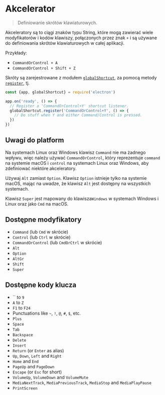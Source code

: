 # Akcelerator

> Definiowanie skrótów klawiaturowych.

Akceleratory są to ciągi znaków typu String, które mogą zawierać wiele modyfikatorów i kodów klawiszy, połączonych przez znak `+` i są używane do definiowania skrótów klawiaturowych w całej aplikacji.

Przykłady:

* `CommandOrControl + A`
* `CommandOrControl + Shift + Z`

Skróty są zarejestrowane z modułem [`globalShortcut`](global-shortcut.md), za pomocą metody [`register`](global-shortcut.md#globalshortcutregisteraccelerator-callback), tj.

```javascript
const {app, globalShortcut} = require('electron')

app.on('ready', () => {
  // Register a 'CommandOrControl+Y' shortcut listener.
  globalShortcut.register('CommandOrControl+Y', () => {
    // Do stuff when Y and either Command/Control is pressed.
  })
})
```

## Uwagi do platform

Na systemach Linux oraz Windows klawisz `Command` nie ma żadnego wpływu, więc należy używać `CommandOrControl`, który reprezentuje `command` na systemie macOS i `control` na systemach Linux oraz Windows, aby zdefiniować niektóre akceleratory.

Używaj `Alt` zamiast `Option`. Klawisz `Option` istnieje tylko na systemie macOS, mając na uwadze, że klawisz `Alt` jest dostępny na wszystkich systemach.

Klawisz `Super` jest mapowany do klawisza`Windows` w systemach Windows i Linux oraz jako `Cmd` na macOS.

## Dostępne modyfikatory

* `Command` (lub `Cmd` w skrócie)
* `Control` (lub `Ctrl` w skrócie)
* `CommandOrControl` (lub `CmdOrCtrl` w skrócie)
* `Alt`
* `Option`
* `AltGr`
* `Shift`
* `Super`

## Dostępne kody klucza

* `` to `9`
* `A` to `Z`
* `F1` to `F24`
* Punctuations like `~`, `!`, `@`, `#`, `$`, etc.
* `Plus`
* `Space`
* `Tab`
* `Backspace`
* `Delete`
* `Insert`
* `Return` (or `Enter` as alias)
* `Up`, `Down`, `Left` and `Right`
* `Home` and `End`
* `PageUp` and `PageDown`
* `Escape` (or `Esc` for short)
* `VolumeUp`, `VolumeDown` and `VolumeMute`
* `MediaNextTrack`, `MediaPreviousTrack`, `MediaStop` and `MediaPlayPause`
* `PrintScreen`